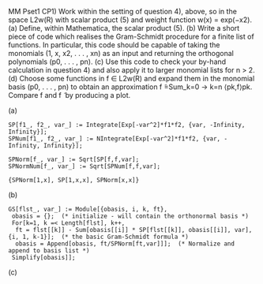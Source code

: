 MM Pset1 CP1) 
Work within the setting of question 4), above, so in the space L2w(R) with scalar product (5) and weight function w(x) = exp(−x2).
(a) Define, within Mathematica, the scalar product (5).
(b) Write a short piece of code which realises the Gram-Schmidt procedure for a finite list of functions. In particular, this code should be capable of taking the monomials (1, x, x2, . . . , xn) as an input and returning the orthogonal polynomials (p0, . . . , pn).
(c) Use this code to check your by-hand calculation in question 4) and also apply it to larger monomial lists for n > 2.
(d) Choose some functions in f ∈ L2w(R) and expand them in the monomial basis (p0, . . . , pn) to obtain an approximation f ̃=Sum_k=0 -> k=n ⟨pk,f⟩pk. Compare f and f ̃ by producing a plot.

(a)
 ```wolfram
SP[f1_, f2_, var_] := Integrate[Exp[-var^2]*f1*f2, {var, -Infinity, Infinity}];
SPNum[f1_, f2_, var_] := NIntegrate[Exp[-var^2]*f1*f2, {var, -Infinity, Infinity}];

SPNorm[f_, var_] := Sqrt[SP[f,f,var];
SPNormNum[f_, var_] := Sqrt[SPNum[f,f,var];

{SPNorm[1,x], SP[1,x,x], SPNorm[x,x]}
```

(b)
 ```wolfram
GS[flst_, var_] := Module[{obasis, i, k, ft},
  obasis = {};  (* initialize - will contain the orthonormal basis *)
  For[k=1, k =< Length[flst], k++,
   ft = flst[[k]] - Sum[obasis[[i]] * SP[flst[[k]], obasis[[i]], var], {i, 1, k-1}];  (* the basic Gram-Schmidt formula *)
   obasis = Append[obasis, ft/SPNorm[ft,var]]];  (* Normalize and append to basis list *)
  Simplify[obasis]];
```
 
(c)
 ```wolfram
  
```
